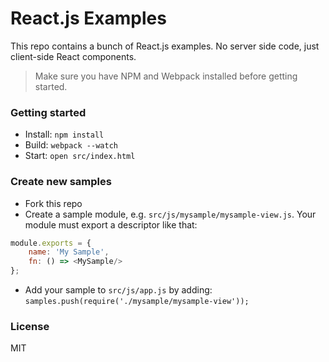 React.js Examples
========================

This repo contains a bunch of React.js examples. No server side code, just client-side React components. 

> Make sure you have NPM and Webpack installed before getting started.

### Getting started

* Install: `npm install`
* Build: `webpack --watch`
* Start: `open src/index.html`

### Create new samples

* Fork this repo
* Create a sample module, e.g. `src/js/mysample/mysample-view.js`. Your module must export a descriptor like that:

```js
module.exports = {
    name: 'My Sample',
    fn: () => <MySample/>
};
```

* Add your sample to `src/js/app.js` by adding: `samples.push(require('./mysample/mysample-view'));`

### License

MIT
